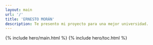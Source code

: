 ```yaml
---
layout: main
url: '/'
title: 'ERNESTO MORÁN'
description: Te presento mi proyecto para una mejor universidad.
---
```


{% include hero/main.html %}
{% include hero/toc.html %}
